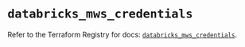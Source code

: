 # `databricks_mws_credentials`

Refer to the Terraform Registry for docs: [`databricks_mws_credentials`](https://registry.terraform.io/providers/databricks/databricks/1.63.0/docs/resources/mws_credentials).

